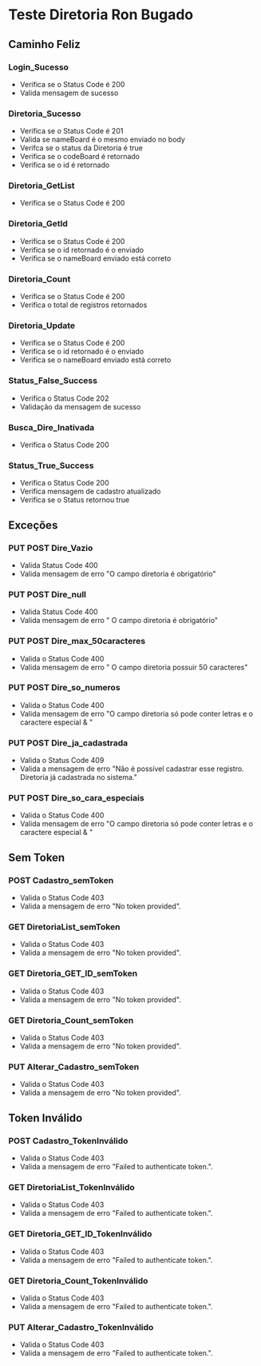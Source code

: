 # Teste Diretoria Ron Bugado 

## Caminho Feliz

### Login_Sucesso 
- Verifica se o Status Code é 200
- Valida mensagem de sucesso

### Diretoria_Sucesso
- Verifica se o Status Code é 201
- Valida se nameBoard é o mesmo enviado no body
- Verifca se o status da Diretoria é true
- Verifica se o codeBoard é retornado 
- Verifica se o id é retornado

### Diretoria_GetList
- Verifica se o Status Code é 200

### Diretoria_GetId
- Verifica se o Status Code é 200
- Verifica se o id retornado é o enviado
- Verifica se o nameBoard enviado está correto

### Diretoria_Count
- Verifica se o Status Code é 200
- Verifica o total de registros retornados

### Diretoria_Update
- Verifica se o Status Code é 200
- Verifica se o id retornado é o enviado
- Verifica se o nameBoard enviado está correto

### Status_False_Success
- Verifica o Status Code 202
- Validação da mensagem de sucesso

### Busca_Dire_Inativada
- Verifica o Status Code 200

### Status_True_Success
- Verifica o Status Code 200
- Verifica mensagem de cadastro atualizado
- Verifica se o Status retornou true

## Exceções

###  PUT POST Dire_Vazio
- Valida Status Code 400
- Valida mensagem de erro "O campo diretoria é obrigatório"

### PUT POST Dire_null
- Valida Status Code 400
- Valida mensagem de erro " O campo diretoria é obrigatório"

### PUT POST Dire_max_50caracteres
- Valida o Status Code 400
- Valida mensagem de erro " O campo diretoria possuir 50 caracteres"

### PUT POST Dire_so_numeros
- Valida o Status Code 400
- Valida mensagem de erro "O campo diretoria só pode conter letras e o caractere especial & "

### PUT POST Dire_ja_cadastrada
- Valida o Status Code 409
- Valida a mensagem de erro "Não é possível cadastrar esse registro. Diretoria já cadastrada no sistema."

### PUT POST Dire_so_cara_especiais
- Valida o Status Code 400
- Valida mensagem de erro "O campo diretoria só pode conter letras e o caractere especial & "

## Sem Token

### POST Cadastro_semToken
- Valida o Status Code 403
- Valida a mensagem de erro "No token provided".

### GET DiretoriaList_semToken
- Valida o Status Code 403
- Valida a mensagem de erro "No token provided".

### GET Diretoria_GET_ID_semToken
- Valida o Status Code 403
- Valida a mensagem de erro "No token provided".

### GET Diretoria_Count_semToken
- Valida o Status Code 403
- Valida a mensagem de erro "No token provided".

### PUT Alterar_Cadastro_semToken
- Valida o Status Code 403
- Valida a mensagem de erro "No token provided".

##  Token Inválido

### POST Cadastro_TokenInválido
- Valida o Status Code 403
- Valida a mensagem de erro "Failed to authenticate token.".

### GET DiretoriaList_TokenInválido
- Valida o Status Code 403
- Valida a mensagem de erro "Failed to authenticate token.".

### GET Diretoria_GET_ID_TokenInválido
- Valida o Status Code 403
- Valida a mensagem de erro "Failed to authenticate token.".

### GET Diretoria_Count_TokenInválido
- Valida o Status Code 403
- Valida a mensagem de erro "Failed to authenticate token.".

### PUT Alterar_Cadastro_TokenInválido
- Valida o Status Code 403
- Valida a mensagem de erro "Failed to authenticate token.".












